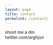 ```yaml
---
layout: page
title: contact
permalink: /contact/
---
```


<p>shoot me a dm <br>
 twitter.com/arghjun </p>
